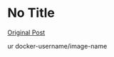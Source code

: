 # No Title

[Original Post](https://discourse.onlinedegree.iitm.ac.in/t/164277/570)

<p>ur docker-username/image-name</p>
